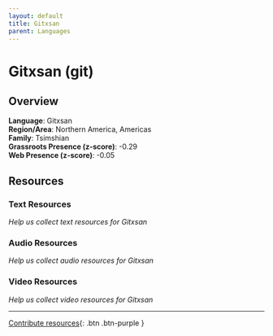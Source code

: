 ```yaml
---
layout: default
title: Gitxsan
parent: Languages
---
```


# Gitxsan (git)

## Overview

**Language**: Gitxsan  
**Region/Area**: Northern America, Americas  
**Family**: Tsimshian  
**Grassroots Presence (z-score)**: -0.29  
**Web Presence (z-score)**: -0.05  

## Resources

### Text Resources
*Help us collect text resources for Gitxsan*

### Audio Resources
*Help us collect audio resources for Gitxsan*

### Video Resources
*Help us collect video resources for Gitxsan*

---

[Contribute resources](https://forms.office.com/e/1SfLJx3u1r){: .btn .btn-purple }
